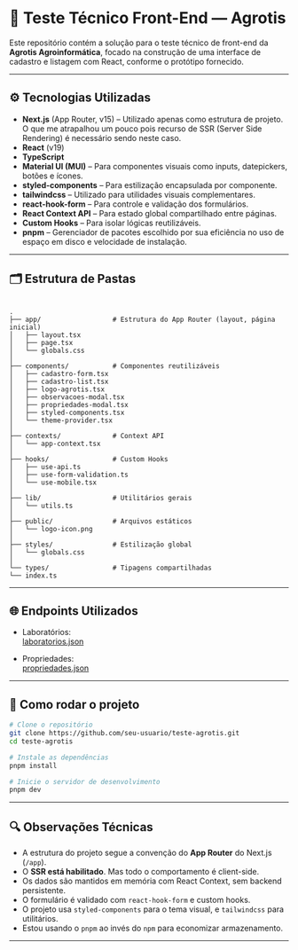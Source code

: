 # 🚜 Teste Técnico Front-End — Agrotis

Este repositório contém a solução para o teste técnico de front-end da **Agrotis Agroinformática**, focado na construção de uma interface de cadastro e listagem com React, conforme o protótipo fornecido.

---

## ⚙️ Tecnologias Utilizadas

- **Next.js** (App Router, v15) – Utilizado apenas como estrutura de projeto. O que me atrapalhou um pouco pois recurso de SSR (Server Side Rendering) é necessário sendo neste caso.
- **React** (v19)
- **TypeScript**
- **Material UI (MUI)** – Para componentes visuais como inputs, datepickers, botões e ícones.
- **styled-components** – Para estilização encapsulada por componente.
- **tailwindcss** – Utilizado para utilidades visuais complementares.
- **react-hook-form** – Para controle e validação dos formulários.
- **React Context API** – Para estado global compartilhado entre páginas.
- **Custom Hooks** – Para isolar lógicas reutilizáveis.
- **pnpm** – Gerenciador de pacotes escolhido por sua eficiência no uso de espaço em disco e velocidade de instalação.

---

## 🗂️ Estrutura de Pastas

```

.
├── app/                  # Estrutura do App Router (layout, página inicial)
│   ├── layout.tsx
│   ├── page.tsx
│   └── globals.css
│
├── components/           # Componentes reutilizáveis
│   ├── cadastro-form.tsx
│   ├── cadastro-list.tsx
│   ├── logo-agrotis.tsx
│   ├── observacoes-modal.tsx
│   ├── propriedades-modal.tsx
│   ├── styled-components.tsx
│   └── theme-provider.tsx
│
├── contexts/             # Context API
│   └── app-context.tsx
│
├── hooks/                # Custom Hooks
│   ├── use-api.ts
│   ├── use-form-validation.ts
│   └── use-mobile.tsx
│
├── lib/                  # Utilitários gerais
│   └── utils.ts
│
├── public/               # Arquivos estáticos
│   └── logo-icon.png
│
├── styles/               # Estilização global
│   └── globals.css
│
└── types/                # Tipagens compartilhadas
└── index.ts

````

---

## 🌐 Endpoints Utilizados

- Laboratórios:  
  [laboratorios.json](https://bitbucket.org/agrotis/teste-rh/raw/3bc797776e54586552d1c9666fd7c13366fc9548/teste-front-end-1/laboratorios.json)

- Propriedades:  
  [propriedades.json](https://bitbucket.org/agrotis/teste-rh/raw/3bc797776e54586552d1c9666fd7c13366fc9548/teste-front-end-1/propriedades.json)

---

## 🚀 Como rodar o projeto

```bash
# Clone o repositório
git clone https://github.com/seu-usuario/teste-agrotis.git
cd teste-agrotis

# Instale as dependências
pnpm install

# Inicie o servidor de desenvolvimento
pnpm dev
````

---

## 🔍 Observações Técnicas

* A estrutura do projeto segue a convenção do **App Router** do Next.js (`/app`).
* O **SSR está habilitado**. Mas todo o comportamento é client-side.
* Os dados são mantidos em memória com React Context, sem backend persistente.
* O formulário é validado com `react-hook-form` e custom hooks.
* O projeto usa `styled-components` para o tema visual, e `tailwindcss` para utilitários.
* Estou usando o `pnpm` ao invés do `npm` para economizar armazenamento.

---
